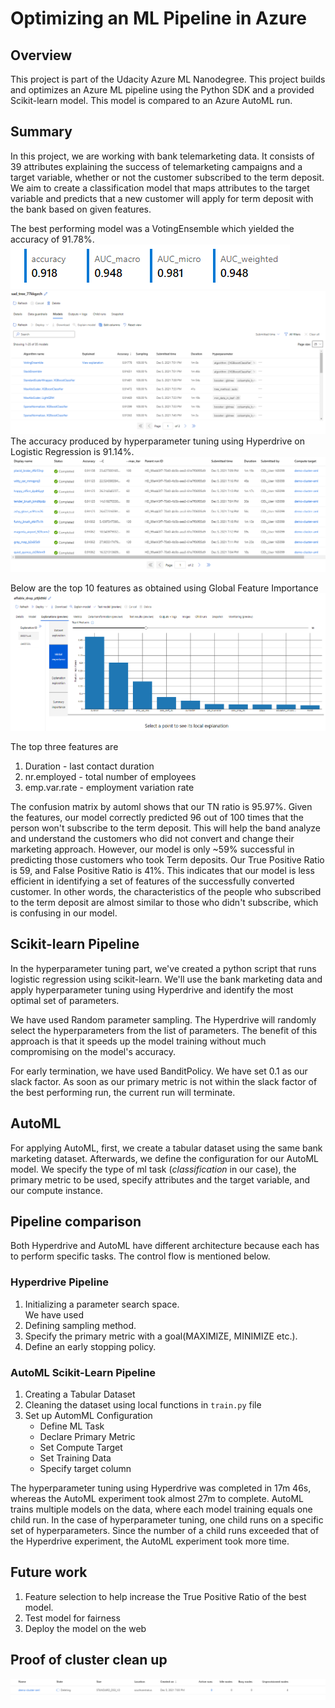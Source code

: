 # Optimizing an ML Pipeline in Azure

## Overview

This project is part of the Udacity Azure ML Nanodegree.
This project builds and optimizes an Azure ML pipeline using the Python SDK and a provided Scikit-learn model.
This model is compared to an Azure AutoML run.

## Summary
In this project, we are working with bank telemarketing data. It consists of 39 attributes explaining the success of telemarketing campaigns and a target variable, whether or not the customer subscribed to the term deposit. 
We aim to create a classification model that maps attributes to the target variable and predicts that a new customer will apply for term deposit with the bank based on given features.

The best performing model was a VotingEnsemble which yielded the accuracy of 91.78%.  
![AutoML Metrics](./images/automl_metrics.png)
![AutoML Accuracy](./images/automl_accuracy.png)
The accuracy produced by hyperparameter tuning using Hyperdrive on Logistic Regression is 91.14%.
![Hyperdrive Accuracy](./images/hyperdrive_accuracy.png)

Below are the top 10 features as obtained using Global Feature Importance
![Feature Importance](./images/feature_importance.png)

The top three features are 
1. Duration - last contact duration
2. nr.employed - total number of employees
3. emp.var.rate - employment variation rate 

The confusion matrix by automl shows that our TN ratio is 95.97%. Given the features, our model correctly predicted 96 out of 100 times that the person won't subscribe to the term deposit. This will help the band analyze and understand the customers who did not convert and change their marketing approach. 
However, our model is only ~59% successful in predicting those customers who took Term deposits. Our True Positive Ratio is 59, and False Positive Ratio is 41%. This indicates that our model is less efficient in identifying a set of features of the successfully converted customer. In other words, the characteristics of the people who subscribed to the term deposit are almost similar to those who didn't subscribe, which is confusing in our model.

## Scikit-learn Pipeline
In the hyperparameter tuning part, we've created a python script that runs logistic regression using scikit-learn. We'll use the bank marketing data and apply hyperparameter tuning using Hyperdrive and identify the most optimal set of parameters. 

We have used Random parameter sampling. The Hyperdrive will randomly select the hyperparameters from the list of parameters. The benefit of this approach is that it speeds up the model training without much compromising on the model's accuracy.

For early termination, we have used BanditPolicy. We have set 0.1 as our slack factor. As soon as our primary metric is not within the slack factor of the best performing run, the current run will terminate.

## AutoML
For applying AutoML, first, we create a tabular dataset using the same bank marketing dataset. Afterwards, we define the configuration for our AutoML model. We specify the type of ml task (*classification* in our case), the primary metric to be used, specify attributes and the target variable, and our compute instance.

## Pipeline comparison
Both Hyperdrive and AutoML have different architecture because each has to perform specific tasks. The control flow is mentioned below.

### Hyperdrive Pipeline
1. Initializing a parameter search space.  
We have used 
2. Defining sampling method.  
3. Specify the primary metric with a goal(MAXIMIZE, MINIMIZE etc.).  
4. Define an early stopping policy.  

### AutoML Scikit-Learn Pipeline
1. Creating a Tabular Dataset
2. Cleaning the dataset using local functions in `train.py` file
3. Set up AutomML Configuration
   * Define ML Task
   * Declare Primary Metric
   * Set Compute Target
   * Set Training Data
   * Specify target column

The hyperparameter tuning using Hyperdrive was completed in 17m 46s, whereas the AutoML experiment took almost 27m to complete. AutoML trains multiple models on the data, where each model training equals one child run. In the case of hyperparameter tuning, one child runs on a specific set of hyperparameters. Since the number of a child runs exceeded that of the Hyperdrive experiment, the AutoML experiment took more time.

## Future work
1. Feature selection to help increase the True Positive Ratio of the best model.
2. Test model for fairness
3. Deploy the model on the web

## Proof of cluster clean up
![cluster_delete](./images/delete_cluster.png)
